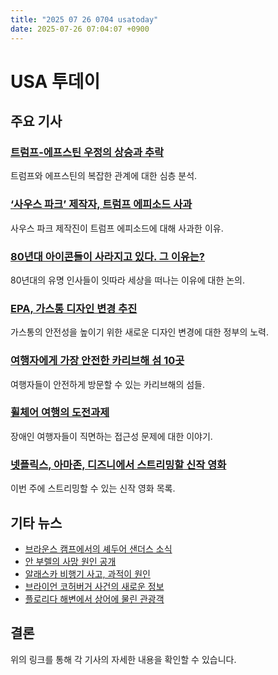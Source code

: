 ```yaml
---
title: "2025 07 26 0704 usatoday"
date: 2025-07-26 07:04:07 +0900
---
```


# USA 투데이

## 주요 기사

### [트럼프-에프스틴 우정의 상승과 추락](https://www.usatoday.com/story/news/politics/2025/07/25/trump-jeffrey-epstein-friendship-conspiracy/85307396007/)
  트럼프와 에프스틴의 복잡한 관계에 대한 심층 분석.
### [‘사우스 파크’ 제작자, 트럼프 에피소드 사과](https://www.usatoday.com/story/entertainment/tv/2025/07/24/south-park-creators-comic-con/85367984007/)
  사우스 파크 제작진이 트럼프 에피소드에 대해 사과한 이유.
### [80년대 아이콘들이 사라지고 있다. 그 이유는?](https://www.usatoday.com/story/life/health-wellness/2025/07/25/ozzy-osbourne-hulk-hogan-malcolm-jamal-warner-80s-icons/85336215007/)
  80년대의 유명 인사들이 잇따라 세상을 떠나는 이유에 대한 논의.
### [EPA, 가스통 디자인 변경 추진](https://www.usatoday.com/story/news/politics/2025/07/25/epa-white-house-gas-cans-redesign/85357188007/)
  가스통의 안전성을 높이기 위한 새로운 디자인 변경에 대한 정부의 노력.
### [여행자에게 가장 안전한 카리브해 섬 10곳](https://www.usatoday.com/story/travel/news/2025/07/25/10-safest-caribbean-islands-travel/85372200007/)
  여행자들이 안전하게 방문할 수 있는 카리브해의 섬들.
### [휠체어 여행의 도전과제](https://www.usatoday.com/story/travel/2025/07/25/wheelchair-travel-access-challenges-ada/85368205007/)
  장애인 여행자들이 직면하는 접근성 문제에 대한 이야기.
### [넷플릭스, 아마존, 디즈니에서 스트리밍할 신작 영화](https://www.usatoday.com/story/entertainment/movies/2025/07/25/new-movies-streaming-netflix-amazon-disney-hbo-hulu/85302338007/)
  이번 주에 스트리밍할 수 있는 신작 영화 목록.

## 기타 뉴스

- [브라운스 캠프에서의 셰두어 샌더스 소식](https://www.usatoday.com/story/sports/nfl/2025/07/24/shedeur-sanders-browns-camp-qb-depth-chart/85353071007/)
- [안 부렐의 사망 원인 공개](https://www.usatoday.com/story/entertainment/celebrities/2025/07/24/anne-burrell-cause-of-death/84257639007/)
- [알래스카 비행기 사고, 과적이 원인](https://www.usatoday.com/story/news/nation/2025/07/24/alaska-plane-crash-eugene-peltola/85353732007/)
- [브라이언 코허버거 사건의 새로운 정보](https://www.usatoday.com/story/news/crime/2025/07/24/bryan-kohberger-idaho-student-murders-updates/85353629007/)
- [플로리다 해변에서 상어에 물린 관광객](https://www.usatoday.com/story/news/nation/2025/07/24/tourist-shark-bite-hollywood-florida/85352738007/)

## 결론

위의 링크를 통해 각 기사의 자세한 내용을 확인할 수 있습니다.